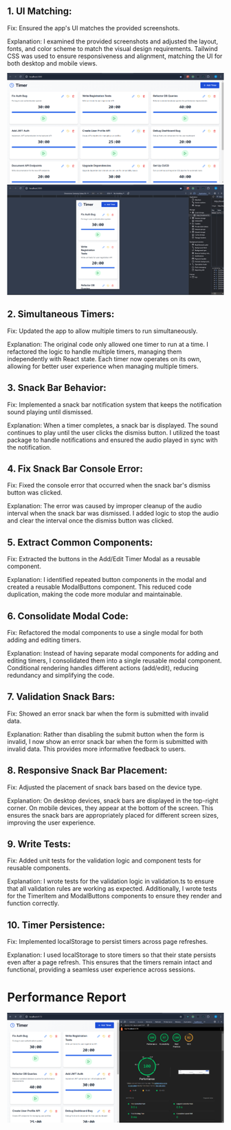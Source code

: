 ## 1. UI Matching:

Fix: Ensured the app's UI matches the provided screenshots.

Explanation: I examined the provided screenshots and adjusted the layout, fonts, and color scheme to match the visual design requirements. Tailwind CSS was used to ensure responsiveness and alignment, matching the UI for both desktop and mobile views.

<img src="./src/assets/disktop-view.png">
<img src="./src/assets/mobile-view.png">

## 2. Simultaneous Timers:

Fix: Updated the app to allow multiple timers to run simultaneously.

Explanation: The original code only allowed one timer to run at a time. I refactored the logic to handle multiple timers, managing them independently with React state. Each timer now operates on its own, allowing for better user experience when managing multiple timers.

## 3. Snack Bar Behavior:

Fix: Implemented a snack bar notification system that keeps the notification sound playing until dismissed.

Explanation: When a timer completes, a snack bar is displayed. The sound continues to play until the user clicks the dismiss button. I utilized the toast package to handle notifications and ensured the audio played in sync with the notification.

## 4. Fix Snack Bar Console Error:

Fix: Fixed the console error that occurred when the snack bar's dismiss button was clicked.

Explanation: The error was caused by improper cleanup of the audio interval when the snack bar was dismissed. I added logic to stop the audio and clear the interval once the dismiss button was clicked.

## 5. Extract Common Components:

Fix: Extracted the buttons in the Add/Edit Timer Modal as a reusable component.

Explanation: I identified repeated button components in the modal and created a reusable ModalButtons component. This reduced code duplication, making the code more modular and maintainable.

## 6. Consolidate Modal Code:

Fix: Refactored the modal components to use a single modal for both adding and editing timers.

Explanation: Instead of having separate modal components for adding and editing timers, I consolidated them into a single reusable modal component. Conditional rendering handles different actions (add/edit), reducing redundancy and simplifying the code.

## 7. Validation Snack Bars:

Fix: Showed an error snack bar when the form is submitted with invalid data.

Explanation: Rather than disabling the submit button when the form is invalid, I now show an error snack bar when the form is submitted with invalid data. This provides more informative feedback to users.

## 8. Responsive Snack Bar Placement:

Fix: Adjusted the placement of snack bars based on the device type.

Explanation: On desktop devices, snack bars are displayed in the top-right corner. On mobile devices, they appear at the bottom of the screen. This ensures the snack bars are appropriately placed for different screen sizes, improving the user experience.

## 9. Write Tests:

Fix: Added unit tests for the validation logic and component tests for reusable components.

Explanation: I wrote tests for the validation logic in validation.ts to ensure that all validation rules are working as expected. Additionally, I wrote tests for the TimerItem and ModalButtons components to ensure they render and function correctly.

## 10. Timer Persistence:

Fix: Implemented localStorage to persist timers across page refreshes.

Explanation: I used localStorage to store timers so that their state persists even after a page refresh. This ensures that the timers remain intact and functional, providing a seamless user experience across sessions.

# Performance Report

<img src="./src/assets/performance-report.png">
